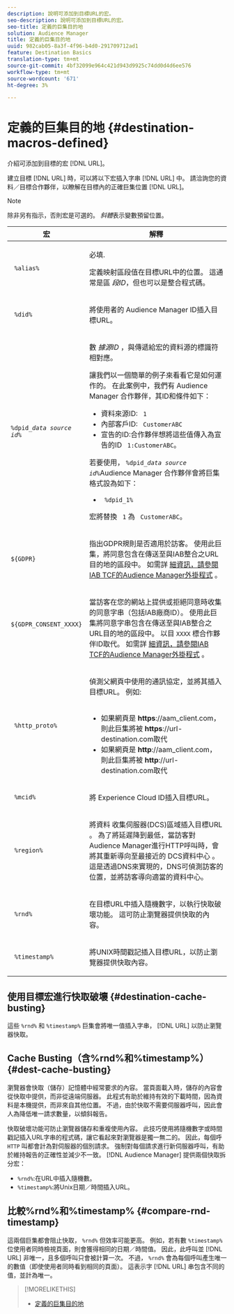 ```yaml
---
description: 說明可添加到目標URL的宏。
seo-description: 說明可添加到目標URL的宏。
seo-title: 定義的巨集目的地
solution: Audience Manager
title: 定義的巨集目的地
uuid: 982cab05-8a3f-4f96-b4d0-291709712ad1
feature: Destination Basics
translation-type: tm+mt
source-git-commit: 4bf32099e964c421d943d9925c74dd0d4d6ee576
workflow-type: tm+mt
source-wordcount: '671'
ht-degree: 3%

---
```



# 定義的巨集目的地 {#destination-macros-defined}

介紹可添加到目標的宏 [!DNL URL]。

<!-- destination-macros.xml -->

建立目標 [!DNL URL] 時，可以將以下宏插入字串 [!DNL URL] 中。 請洽詢您的資料／目標合作夥伴，以瞭解在目標內的正確巨集位置 [!DNL URL]。

>[!NOTE]
>
>除非另有指示，否則宏是可選的。 *斜體*&#x200B;表示變數預留位置。

<table id="table_2C532EFB9DAE41B08714753EBD7DFB05"> 
 <thead> 
  <tr> 
   <th colname="col1" class="entry"> 宏 </th> 
   <th colname="col2" class="entry"> 解釋 </th> 
  </tr> 
 </thead>
 <tbody> 
  <tr> 
   <td colname="col1"> <p> <code> %alias%</code> </p> </td> 
   <td colname="col2"> <p>必填. </p> <p>定義映射區段值在目標URL中的位置。 這通常是區 <i>段ID</i>，但也可以是整合程式碼。 </p> </td> 
  </tr> 
  <tr> 
   <td colname="col1"> <p> <code> %did%</code> </p> </td> 
   <td colname="col2"> <p>將使用者的 <span class="keyword"> Audience Manager</span> ID插入目標URL。 </p> </td> 
  </tr> 
  <tr> 
   <td colname="col1"> <p> <code>%dpid_<i>data source id</i>%</code> </p> </td> 
   <td colname="col2"> <p>數 <i>據源ID</i> ，與傳遞給宏的資料源的標識符相對應。 </p> <p>讓我們以一個簡單的例子來看看它是如何運作的。 在此案例中，我們有 <span class="keyword"> Audience Manager</span> 合作夥伴，其ID和條件如下： </p> 
    <ul id="ul_697508B437EB4090B121AFA5D519AFBE"> 
     <li id="li_32D9F72A7D1543A892DC7E1529E98A96">資料來源ID: <code> 1</code> </li> 
     <li id="li_099F5B63D2244B5AADA9B26CB6152E6B">內部客戶ID: <code> CustomerABC</code> </li> 
     <li id="li_0D9FE501C16444DDB388C8E934E5A8C6">宣告的ID:合作夥伴想將這些值傳入為宣告的ID <code> 1:CustomerABC</code>。 </li> 
    </ul> <p>若要使用， <code>%dpid_<i>data source id</i>%</code>Audience Manager <span class="keyword"></span> 合作夥伴會將巨集格式設為如下： </p> 
    <ul class="simplelist"> 
     <li> <code> %dpid_1%</code> </li> 
    </ul> <p>宏將替換 <code> 1</code> 為 <code> CustomerABC</code>。 </p> <p> 
     <!--
       Based on AAM-22193 https://jira.corp.adobe.com/browse/AAM-22193 
     --> </p> </td> 
  </tr> 
  <tr>
    <td><p><code>${GDPR}</code></p></td>
    <td><p>指出GDPR規則是否適用於訪客。 使用此巨集，將同意包含在傳送至與IAB整合之URL目的地的區段中。 如需詳 <a href="../../overview/data-security-and-privacy/aam-iab-plugin.md">細資訊，請參閱IAB TCF的Audience Manager外掛程式</a> 。</p></td>
  </tr>
   <tr>
    <td><code>${GDPR_CONSENT_XXXX}</code></p></td>
    <td><p>當訪客在您的網站上提供或拒絕同意時收集的同意字串（包括IAB廠商ID）。 使用此巨集將同意字串包含在傳送至與IAB整合之URL目的地的區段中。 以目 <code>XXXX</code> 標合作夥伴ID取代。 如需詳 <a href="../../overview/data-security-and-privacy/aam-iab-plugin.md">細資訊，請參閱IAB TCF的Audience Manager外掛程式</a> 。 </p></td>
  </tr>
  <tr> 
   <td colname="col1"> <p><code> %http_proto%</code> </p> </td> 
   <td colname="col2"> <p>偵測父網頁中使用的通訊協定，並將其插入目標URL。 例如:
     <br> 
     <ul id="ul_026F56EC46E94D9EB1153557C0F65325"> 
      <li id="li_B41EF140CC274CB68FE7213DD8B908C0">如果網頁是 <b>https</b>://aam_client.com，則此巨集將被 <b>https</b>://url-destination.com取代 </li> 
      <li id="li_BDCD6EA69B004A92BA6981952341BD77">如果網頁是 <b>http</b>://aam_client.com，則此巨集將被 <b>http</b>://url-destination.com取代 </li> 
     </ul> </p> </td> 
  </tr> 
  <tr> 
   <td colname="col1"> <p><code> %mcid%</code> </p> </td> 
   <td colname="col2"> <p>將 <span class="keyword"> Experience Cloud</span> ID插入目標URL。 </p> </td> 
  </tr> 
  <tr> 
   <td colname="col1"> <p><code> %region%</code> </p> </td> 
   <td colname="col2"> <p>將資料 <span class="wintitle"> 收集伺服器(DCS)區域插入目標URL</span> 。 為了將延遲降到最低，當訪客對 <span class="keyword"> Audience Manager進行HTTP呼叫時</span>，會將其重新導向至最接近的 <span class="wintitle"> DCS資料中心</span> 。 這是透過DNS來實現的，DNS可偵測訪客的位置，並將訪客導向適當的資料中心。 </p> </td> 
  </tr> 
  <tr> 
   <td colname="col1"> <p> <code> %rnd%</code> </p> </td> 
   <td colname="col2"> <p>在目標URL中插入隨機數字，以執行快取破壞功能。 這可防止瀏覽器提供快取的內容。 </p> </td> 
  </tr> 
  <tr> 
   <td colname="col1"> <p> <code> %timestamp%</code> </p> </td> 
   <td colname="col2"> <p>將UNIX時間戳記插入目標URL，以防止瀏覽器提供快取內容。 </p> </td> 
  </tr> 
 </tbody> 
</table>

## 使用目標宏進行快取破壞 {#destination-cache-busting}

這些 `%rnd%` 和 `%timestamp%` 巨集會將唯一值插入字串， [!DNL URL] 以防止瀏覽器快取。

## Cache Busting（含%rnd%和%timestamp%） {#dest-cache-busting}

<!-- c_dest_cache_busting.xml -->

瀏覽器會快取（儲存）記憶體中經常要求的內容。 當頁面載入時，儲存的內容會從快取中提供，而非從遠端伺服器。 此程式有助於維持有效的下載時間，因為資料是本機提供，而非來自其他位置。 不過，由於快取不需要伺服器呼叫，因此會人為降低唯一請求數量，以傾斜報告。

快取破壞功能可防止瀏覽器儲存和重複使用內容。 此技巧使用將隨機數字或時間戳記插入URL字串的程式碼，讓它看起來對瀏覽器是獨一無二的。 因此，每個呼 `HTTP` 叫都會計為對伺服器的個別請求。 強制對每個請求進行新伺服器呼叫，有助於維持報告的正確性並減少不一致。 [!DNL Audience Manager] 提供兩個快取拆分宏：

* `%rnd%`:在URL中插入隨機數。
* `%timestamp%`:將Unix日期／時間插入URL。

## 比較%rnd%和%timestamp% {#compare-rnd-timestamp}

這兩個巨集都會阻止快取， `%rnd%` 但效率可能更高。 例如，若有數 `%timestamp%`位使用者同時檢視頁面，則會獲得相同的日期／時間值。 因此，此呼叫並 [!DNL URL] 非唯一，且多個呼叫只會被計算一次。 不過， `%rnd%` 會為每個呼叫產生唯一的數值（即使使用者同時看到相同的頁面）。 這表示字 [!DNL URL] 串包含不同的值，並計為唯一。

>[!MORELIKETHIS]
>
>* [定義的巨集目的地](../../features/destinations/destination-macros.md#destination-macros-defined)